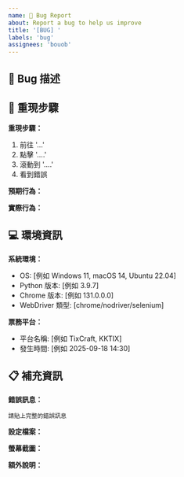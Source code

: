 ```yaml
---
name: 🐛 Bug Report
about: Report a bug to help us improve
title: '[BUG] '
labels: 'bug'
assignees: 'bouob'
---
```


## 🐛 Bug 描述
<!-- 清楚且簡潔地描述這個 bug -->

## 🔄 重現步驟
**重現步驟：**
1. 前往 '...'
2. 點擊 '....'
3. 滾動到 '....'
4. 看到錯誤

**預期行為：**
<!-- 清楚簡潔地描述您期望發生的事情 -->

**實際行為：**
<!-- 清楚簡潔地描述實際發生的事情 -->

## 💻 環境資訊
**系統環境：**
- OS: [例如 Windows 11, macOS 14, Ubuntu 22.04]
- Python 版本: [例如 3.9.7]
- Chrome 版本: [例如 131.0.0.0]
- WebDriver 類型: [chrome/nodriver/selenium]

**票務平台：**
- 平台名稱: [例如 TixCraft, KKTIX]
- 發生時間: [例如 2025-09-18 14:30]

## 📋 補充資訊
**錯誤訊息：**
```
請貼上完整的錯誤訊息
```

**設定檔案：**
<!-- 請提供相關的 settings.json 設定（請移除敏感資訊） -->

**螢幕截圖：**
<!-- 如果適用，請添加螢幕截圖來幫助解釋您的問題 -->

**額外說明：**
<!-- 添加任何其他關於問題的說明 -->